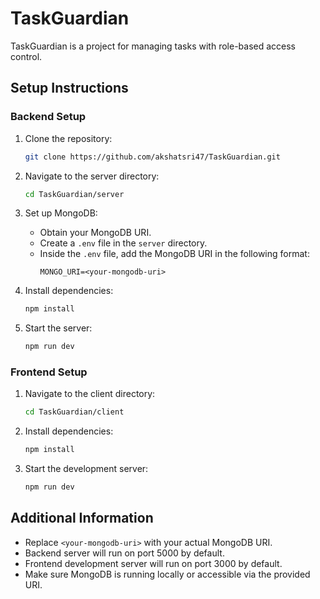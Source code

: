 # TaskGuardian

TaskGuardian is a project for managing tasks with role-based access control.

## Setup Instructions

### Backend Setup
1. Clone the repository:
    ```sh
    git clone https://github.com/akshatsri47/TaskGuardian.git
    ```

2. Navigate to the server directory:
    ```sh
    cd TaskGuardian/server
    ```

3. Set up MongoDB:
    - Obtain your MongoDB URI.
    - Create a `.env` file in the `server` directory.
    - Inside the `.env` file, add the MongoDB URI in the following format:
      ```
      MONGO_URI=<your-mongodb-uri>
      ```

4. Install dependencies:
    ```sh
    npm install
    ```

5. Start the server:
    ```sh
    npm run dev
    ```

### Frontend Setup
1. Navigate to the client directory:
    ```sh
    cd TaskGuardian/client
    ```

2. Install dependencies:
    ```sh
    npm install
    ```

3. Start the development server:
    ```sh
    npm run dev
    ```

## Additional Information
- Replace `<your-mongodb-uri>` with your actual MongoDB URI.
- Backend server will run on port 5000 by default.
- Frontend development server will run on port 3000 by default.
- Make sure MongoDB is running locally or accessible via the provided URI.

